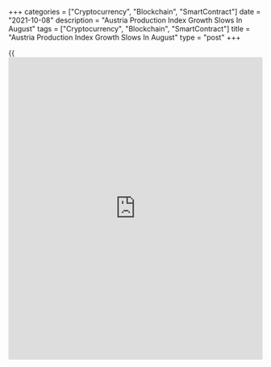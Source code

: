 +++
categories = ["Cryptocurrency", "Blockchain", "SmartContract"]
date = "2021-10-08"
description = "Austria Production Index Growth Slows In August"
tags = ["Cryptocurrency", "Blockchain", "SmartContract"]
title = "Austria Production Index Growth Slows In August"
type = "post"
+++

{{<iframe id="large-banner" src="https://www.bounty.group/#slide=26.0" width="100%" height="600" scrolling="no" style="border: 0px solid rgb(216, 221, 230); border-radius: 3px;">}}

Austria's production index rose at a softer pace in August, as
industrial production and construction output increased, data from
Statistics Austria showed on Friday.

The production index increased 8.6 percent year-on-year in August, after
8.8 percent rise in July.

Industrial production gained 10.3 percent annually in August and
construction output rose 3.5 percent.

On a month-on-month basis, the production index declined 0.6 percent in
August, after a 1.2 percent rise in the prior month.

On a monthly basis, industrial production decreased 0.8 percent in
August and construction output grew 0.3 percent.

For comments and feedback [contact](https://www.playgroundfx.com/contact/): editorial@rtt[news](https://www.letsplayfx.com/blog/forex-news-website/).com

[Economic News][1]

 **What parts of the world are seeing the best (and worst) economic
performances lately? Click[here][2] to check out our [Econ Scorecard][2]
and find out! See up-to-the-moment [ranking](https://www.playgroundfx.com/blog/crypto-exchange-ranking/)s for the best and worst
performers in [GDP][3], [unemployment rate][4], [inflation][5] and much
more.**

   1. www.rtt[news](https://www.letsplayfx.com/blog/forex-news-website/).com/Content/EconomicNews.aspx
   2. www.rtt[news](https://www.letsplayfx.com/blog/forex-news-website/).com/economic-scorecard/world-rank/PPI/highest-performance.aspx
   3. www.rtt[news](https://www.letsplayfx.com/blog/forex-news-website/).com/economic-scorecard/world-rank/GDP/highest-performance.aspx
   4. www.rtt[news](https://www.letsplayfx.com/blog/forex-news-website/).com/economic-scorecard/world-rank/unemployment-rate/lowest-performance.aspx
   5. www.rtt[news](https://www.letsplayfx.com/blog/forex-news-website/).com/economic-scorecard/world-rank/CPI/highest-performance.aspx